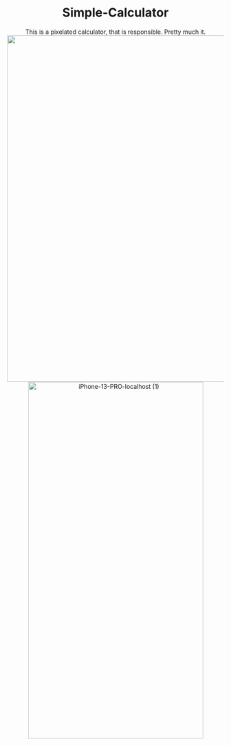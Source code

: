 <h1 align="center">Simple-Calculator</h1>
<p align="center">
This is a pixelated calculator, that is responsible. Pretty much it.
<img width="1400" height="804" alt="Macbook-Air-localhost (1)" src="https://github.com/user-attachments/assets/8a84cc1f-7342-48e4-bb35-9077ef5240ab" />
<img width="407" height="828" alt="iPhone-13-PRO-localhost (1)" src="https://github.com/user-attachments/assets/49f5c9a3-0e33-4260-bb09-0bdf62c185ee" />
</p>
